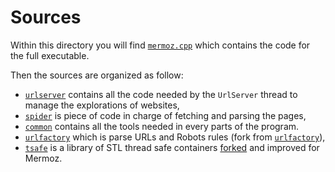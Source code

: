 # Sources
Within this directory you will find [`mermoz.cpp`](mermoz.cpp) which contains the code for the full
executable.

Then the sources are organized as follow:
- [`urlserver`](urlserver/) contains all the code needed by the `UrlServer` thread to manage the
  explorations of websites,
- [`spider`](spider/) is piece of code in charge of fetching and parsing the pages,
- [`common`](common/) contains all the tools needed in every parts of the program.
- [`urlfactory`](urlfactory/) which is parse URLs and Robots rules (fork from
  [`urlfactory`](https://www.github.com/QwantResearch/urlfactory)),
- [`tsafe`](tsafe/) is a library of STL thread safe containers [forked](https://code.google.com/archive/p/thread-safe-stl-containers/) and improved for Mermoz.
